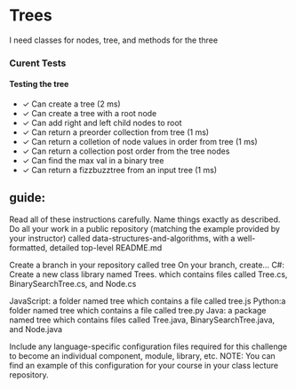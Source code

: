 # Trees

I need classes for nodes, tree, and methods for the three

### Curent Tests

  #### Testing the tree

-    ✓ Can create a tree (2 ms)
-    ✓ Can create a tree with a root node
-    ✓ Can add right and left child nodes to root
-    ✓ Can return a preorder collection from tree (1 ms)
-    ✓ Can return a colletion of node values in order from tree (1 ms)
-    ✓ Can return a collection post order from the tree nodes
-    ✓ Can find the max val in a binary tree
-    ✓ Can return a fizzbuzztree from an input tree (1 ms)

## guide:

Read all of these instructions carefully. Name things exactly as described.
Do all your work in a public repository (matching the example provided by your instructor) called data-structures-and-algorithms, with a well-formatted, detailed top-level README.md

Create a branch in your repository called tree
On your branch, create…
C#: Create a new class library named Trees. which contains files called Tree.cs, BinarySearchTree.cs, and Node.cs

JavaScript: a folder named tree which contains a file called tree.js
Python:a folder named tree which contains a file called tree.py
Java: a package named tree which contains files called Tree.java, BinarySearchTree.java, and Node.java

Include any language-specific configuration files required for this challenge to become an individual component, module, library, etc.
NOTE: You can find an example of this configuration for your course in your class lecture repository.


